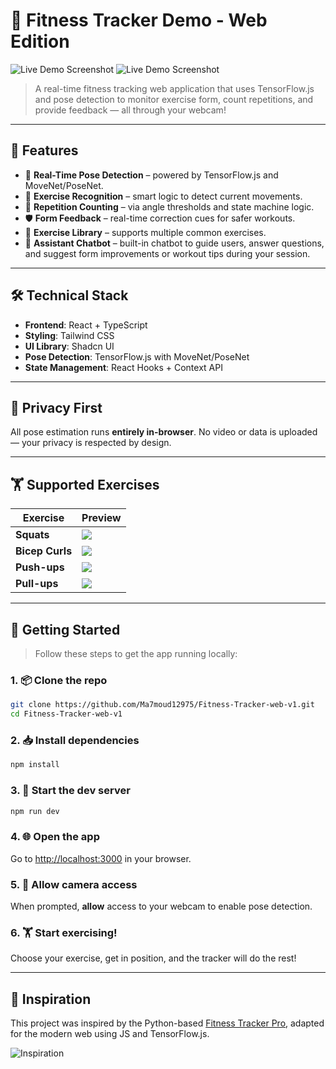 # 💪 Fitness Tracker Demo - Web Edition

![Live Demo Screenshot](https://github.com/user-attachments/assets/09b6c732-0cd9-40d5-a38d-1de569dd051b)
![Live Demo Screenshot](https://github.com/user-attachments/assets/c89c30a7-1c69-4c33-a919-d94407297ace)

> A real-time fitness tracking web application that uses TensorFlow.js and pose detection to monitor exercise form, count repetitions, and provide feedback — all through your webcam!

---

## 🚀 Features

- 🎯 **Real-Time Pose Detection** – powered by TensorFlow.js and MoveNet/PoseNet.
- 🧠 **Exercise Recognition** – smart logic to detect current movements.
- 🔁 **Repetition Counting** – via angle thresholds and state machine logic.
- 🛡️ **Form Feedback** – real-time correction cues for safer workouts.
- 🧾 **Exercise Library** – supports multiple common exercises.
- 💬 **Assistant Chatbot** – built-in chatbot to guide users, answer questions, and suggest form improvements or workout tips during your session.

---

## 🛠️ Technical Stack

- **Frontend**: React + TypeScript  
- **Styling**: Tailwind CSS  
- **UI Library**: Shadcn UI  
- **Pose Detection**: TensorFlow.js with MoveNet/PoseNet  
- **State Management**: React Hooks + Context API  

---

## 🔐 Privacy First

All pose estimation runs **entirely in-browser**. No video or data is uploaded — your privacy is respected by design.

---

## 🏋️ Supported Exercises

| Exercise      | Preview |
|---------------|---------|
| **Squats**     | ![](https://i.pinimg.com/originals/f9/db/a3/f9dba36451cab8b0b5be6d5ec9fd438a.gif) |
| **Bicep Curls**| ![](https://i.pinimg.com/originals/68/4d/50/684d50925eabbdf60f66d4bf7013c9ef.gif) |
| **Push-ups**   | ![](https://i.pinimg.com/originals/fd/bb/09/fdbb092b58863e5c86fdb8bb1411fcea.gif) |
| **Pull-ups**   | ![](https://tunturi.org/Blogs/2022/09-pull-up.gif) |

---

## 🧪 Getting Started

> Follow these steps to get the app running locally:

### 1. 📦 Clone the repo

```bash
git clone https://github.com/Ma7moud12975/Fitness-Tracker-web-v1.git
cd Fitness-Tracker-web-v1
```

### 2. 📥 Install dependencies

```bash
npm install
```

### 3. 🧪 Start the dev server

```bash
npm run dev
```

### 4. 🌐 Open the app

Go to [http://localhost:3000](http://localhost:3000) in your browser.

### 5. 🎥 Allow camera access

When prompted, **allow** access to your webcam to enable pose detection.

### 6. 🏋️ Start exercising!

Choose your exercise, get in position, and the tracker will do the rest!

---

## 🌟 Inspiration

This project was inspired by the Python-based [Fitness Tracker Pro](https://github.com/a1harfoush/Fitness_Tracker_Pro), adapted for the modern web using JS and TensorFlow.js.

![Inspiration](https://github.com/user-attachments/assets/3c369613-96d2-48a4-b302-b330bd863fec)
